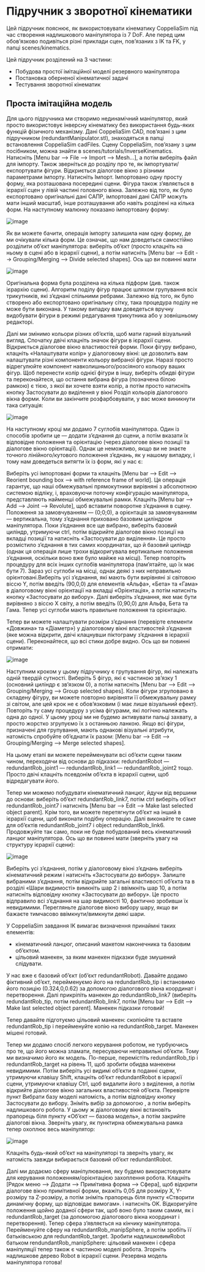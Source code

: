 # Підручник з зворотної кінематики #

Цей підручник пояснює, як використовувати кінематику CoppeliaSim під час створення надлишкового маніпулятора із 7 DoF. Але перед цим обов’язково подивіться різні приклади сцен, пов’язаних з IK та FK, у папці scenes/kinematics.

Цей підручник розділений на 3 частини:
- Побудова простої імітаційної моделі резервного маніпулятора
- Постановка оберненої кінематичної задачі
- Тестування зворотної кінематик

## Проста імітаційна модель ##
Для цього підручника ми створимо нединамічний маніпулятор, який просто використовує інверсну кінематику без використання будь-яких функцій фізичного механізму. Дані CoppeliaSim CAD, пов’язані з цим підручником (redundantManipulator.stl), знаходяться в папці встановлення CoppeliaSim cadFiles. Сцену CoppeliaSim, пов’язану з цим посібником, можна знайти в scenes/tutorials/InverseKinematics. Натисніть [Menu bar --> File --> Import --> Mesh...], а потім виберіть файл для імпорту. Також зверніться до розділу про те, як імпортувати/експортувати фігури. Відкриється діалогове вікно з різними параметрами імпорту. Натисніть Імпорт. Імпортовано одну просту форму, яка розташована посередині сцени. Фігура також з’являється в ієрархії сцен у лівій частині головного вікна. Залежно від того, як було експортовано оригінальні дані САПР, імпортовані дані САПР можуть мати інший масштаб, інше розташування або навіть розділені на кілька форм. На наступному малюнку показано імпортовану форму:

![image](https://user-images.githubusercontent.com/121936602/217073442-d63b4b51-4b19-40e6-bda3-44e230b442d4.png)

Як ви можете бачити, операція імпорту залишила нам одну форму, де ми очікували кілька форм. Це означає, що нам доведеться самостійно розділити об’єкт маніпулятора: виберіть об’єкт (просто клацніть на ньому в сцені або в ієрархії сцени), а потім натисніть [Menu bar --> Edit --> Grouping/Merging --> Divide selected shapes]. Ось що ви повинні мати

![image](https://user-images.githubusercontent.com/121936602/217073596-bec4593d-21cb-453e-ba01-847e02513d82.png)

Оригінальна форма була розділена на кілька підформ (див. також ієрархію сцени). Алгоритм поділу фігур працює шляхом групування всіх трикутників, які з’єднані спільними ребрами. Залежно від того, як було створено або експортовано оригінальну сітку, така процедура поділу не може бути виконана. У такому випадку вам доведеться вручну видобувати фігури в режимі редагування трикутника або у зовнішньому редакторі.

Далі ми змінимо кольори різних об’єктів, щоб мати гарний візуальний вигляд. Спочатку двічі клацніть значок фігури в ієрархії сцени. Відкриється діалогове вікно властивостей форми. Поки фігуру вибрано, клацніть «Налаштувати колір» у діалоговому вікні: це дозволить вам налаштувати різні компоненти кольору вибраної фігури. Наразі просто відрегулюйте компонент навколишнього/розсіяного кольору ваших фігур. Щоб перенести колір однієї фігури в іншу, виберіть обидві фігури та переконайтеся, що остання вибрана фігура (позначена білою рамкою) є тією, з якої ви хочете взяти колір, а потім просто натисніть кнопку Застосувати до виділення у вікні Розділ кольорів діалогового вікна форми. Коли ви закінчите розфарбовувати, у вас може виникнути така ситуація:

![image](https://user-images.githubusercontent.com/121936602/217073712-167660e0-efc2-419e-9548-a47c7a44f997.png)

На наступному кроці ми додамо 7 суглобів маніпулятора. Один із способів зробити це — додати з’єднання до сцени, а потім вказати їх відповідне положення та орієнтацію (через діалогове вікно позиції та діалогове вікно орієнтації). Однак це неможливо, якщо ви не знаєте точного лінійного/кутового положення з’єднань, як у нашому випадку, і тому нам доведеться витягти їх із форм, які у нас є:

Виберіть усі імпортовані форми та клацніть [Menu bar --> Edit --> Reorient bounding box --> with reference frame of world]. Ця операція гарантує, що наші обмежувальні прямокутники вирівняні з абсолютною системою відліку, і, враховуючи поточну конфігурацію маніпулятора, представляють найменші обмежувальні рамки. Клацніть [Menu bar --> Add --> Joint --> Revolute], щоб вставити поворотне з’єднання в сцену. Положення за замовчуванням — (0;0;0), а орієнтація за замовчуванням — вертикальна, тому з’єднання приховано базовим циліндром маніпулятора. Поки з’єднання все ще вибрано, виберіть базовий циліндр, утримуючи ctrl, потім відкрийте діалогове вікно позиції на вкладці позиції та натисніть «Застосувати до виділення». Це просто розмістило з’єднання в тих самих координатах, що й базовий циліндр (однак ця операція лише трохи відкоригувала вертикальне положення з’єднання, оскільки воно вже було майже на місці). Тепер повторіть процедуру для всіх інших суглобів маніпулятора (пам’ятайте, що їх має бути 7). Зараз усі суглоби на місці, однак деякі з них неправильно орієнтовані.Виберіть усі з’єднання, які мають бути вирівняні зі світовою віссю Y, потім введіть (90,0,0) для елементів «Альфа», «Бета» та «Гама» в діалоговому вікні орієнтації на вкладці «Орієнтація», а потім натисніть кнопку «Застосувати до вибору». Далі виберіть з’єднання, яке має бути вирівняно з віссю X світу, а потім введіть (0,90,0) для Альфа, Бета та Гама. Тепер усі суглоби мають правильне положення та орієнтацію.

Тепер ви можете налаштувати розміри з’єднання (перевірте елементи «Довжина» та «Діаметр») у діалоговому вікні властивостей з’єднання (яке можна відкрити, двічі клацнувши піктограму з’єднання в ієрархії сцени). Переконайтеся, що всі стики добре видно. Ось що ви повинні отримати: 

![image](https://user-images.githubusercontent.com/121936602/217073953-44cf3f6e-29cf-4b07-985b-04465d1f7baa.png)

Наступним кроком у цьому підручнику є групування фігур, які належать одній твердій сутності. Виберіть 5 фігур, які є частиною зв’язку 1 (основний циліндр є зв’язком 0), а потім натисніть [Menu bar --> Edit --> Grouping/Merging --> Group selected shapes]. Коли фігури згруповано в складену фігуру, ви можете повторно вирівняти її обмежувальну рамку зі світом, але цей крок не є обов’язковим (і має лише візуальний ефект). Повторіть ту саму процедуру з усіма фігурами, які логічно належать одна до одної. У цьому уроці ми не будемо активувати пальці захвату, а просто жорстко згрупуємо їх з останньою ланкою. Якщо всі фігури, призначені для групування, мають однакові візуальні атрибути, натомість спробуйте об’єднати їх разом: [Menu bar --> Edit --> Grouping/Merging --> Merge selected shapes].

На цьому етапі ви можете перейменувати всі об’єкти сцени таким чином, переходячи від основи до підказки: redundantRobot — redundantRob_joint1 — redundantRob_link1 — redundantRob_joint2 тощо. Просто двічі клацніть псевдонім об’єкта в ієрархії сцени, щоб відредагувати його.

Тепер ми можемо побудувати кінематичний ланцюг, йдучи від вершини до основи: виберіть об’єкт redundantRob_link7, потім ctrl виберіть об’єкт redundantRob_joint7 і натисніть [Menu bar --> Edit --> Make last selected object parent]. Крім того, ви можете перетягнути об’єкт на інший в ієрархії сцени, щоб виконати подібну операцію. Далі виконайте те саме для об’єктів redundantRob_joint7 і object redundantRob_link6. Продовжуйте так само, поки не буде побудований весь кінематичний ланцюг маніпулятора. Ось що ви повинні мати (зверніть увагу на структуру ієрархії сцени):

![image](https://user-images.githubusercontent.com/121936602/217074167-098044f9-d3e4-4006-b44c-64b5d96732e0.png)

Виберіть усі з’єднання, потім у діалоговому вікні з’єднань виберіть кінематичний режим і натисніть «Застосувати до вибору». Залиште вибраними з’єднання, потім відкрийте загальні властивості об’єкта та в розділі «Шари видимості» вимкніть шар 2 і ввімкніть шар 10, а потім натисніть відповідну кнопку «Застосувати до вибору». Це просто відправило всі з’єднання на шар видимості 10, фактично зробивши їх невидимими. Перегляньте діалогове вікно вибору шару, якщо ви бажаєте тимчасово ввімкнути/вимкнути деякі шари.

У CoppeliaSim завдання IK вимагає визначення принаймні таких елементів:
- кінематичний ланцюг, описаний макетом наконечника та базовим об’єктом.
- цільовий манекен, за яким манекен підказки буде змушений слідувати.

У нас вже є базовий об’єкт (об’єкт redundantRobot). Давайте додамо фіктивний об’єкт, перейменуємо його на redundantRob_tip і встановимо його позицію (0.324,0,0.62) за допомогою діалогового вікна координат і перетворення. Далі прикріпіть манекен до redundantRob_link7 (виберіть redundantRob_tip, потім redundantRob_link7, потім [Menu bar --> Edit --> Make last selected object parent]. Манекен підказки готовий!

Тепер давайте підготуємо цільовий манекен: скопіюйте та вставте redundantRob_tip і перейменуйте копію на redundantRob_target. Манекен мішені готовий.

Тепер ми додамо спосіб легкого керування роботом, не турбуючись про те, що його можна зламати, пересуваючи неправильні об’єкти. Тому ми визначимо його як модель. По-перше, перемістіть redundantRob_tip і redundantRob_target на рівень 11, щоб зробити обидва манекени невидимими. Потім виберіть усі видимі об’єкти в поданні сцени, утримуючи клавішу Shift, клацніть об’єкт redundantRobot в ієрархії сцени, утримуючи клавішу Ctrl, щоб видалити його з виділення, а потім відкрийте діалогове вікно загальних властивостей об’єкта. Перевірте пункт Вибрати базу моделі натомість, а потім відповідну кнопку Застосувати до вибору. Зніміть вибір за допомогою <ESC>, а потім виберіть надлишкового робота. У цьому ж діалоговому вікні встановіть прапорець біля пункту «Об’єкт — базова модель», а потім закрийте діалогові вікна. Зверніть увагу, як пунктирна обмежувальна рамка тепер охоплює весь маніпулятор:

![image](https://user-images.githubusercontent.com/121936602/217074464-8aab2915-a18e-4908-b375-7933b22efb2f.png)

Клацніть будь-який об’єкт на маніпуляторі та зверніть увагу, як натомість завжди вибирається базовий об’єкт redundantRobot.

Далі ми додаємо сферу маніпулювання, яку будемо використовувати для керування положенням/орієнтацією захоплення робота. Клацніть [Рядок меню --> Додати --> Примітивна форма --> Сфера], щоб відкрити діалогове вікно примітивної форми, вкажіть 0,05 для розміру X, Y-розміру та Z-розміру, а потім зніміть прапорець біля пункту «Створити динамічну форму, що відповідає вимогам». і натисніть OK. Відкоригуйте положення щойно доданої сфери так, щоб воно було таким самим, як і redundantRob_target (за допомогою діалогового вікна координат і перетворення). Тепер сфера з’являється на кінчику маніпулятора. Перейменуйте сферу на redundantRob_manipSphere, а потім зробіть її батьківською для redundantRob_target. Зробити надлишковимRobot батьком rendundantRob_manipSphere: цільовий манекен і сфера маніпуляції тепер також є частиною моделі робота. Згорніть надлишкове дерево Robot в ієрархії сцени. Резервна модель маніпулятора готова!

